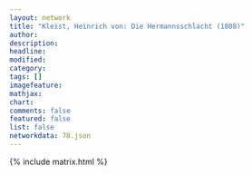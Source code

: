 ```yaml
---
layout: network
title: "Kleist, Heinrich von: Die Hermannsschlacht (1808)"
author:
description:
headline:
modified:
category:
tags: []
imagefeature: 
mathjax: 
chart: 
comments: false
featured: false
list: false
networkdata: 78.json
---
```

{% include matrix.html %}
